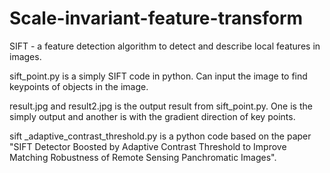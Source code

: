 # Scale-invariant-feature-transform
SIFT - a feature detection algorithm to detect and describe local features in images.

sift_point.py is a simply SIFT code in python. Can input the image to find keypoints of objects in the image.

result.jpg and result2.jpg is the output result from sift_point.py. One is the simply output and another is with the gradient direction of key points.

sift _adaptive_contrast_threshold.py is a python code based on the paper "SIFT Detector Boosted by Adaptive Contrast Threshold to Improve Matching Robustness of Remote Sensing Panchromatic Images".
